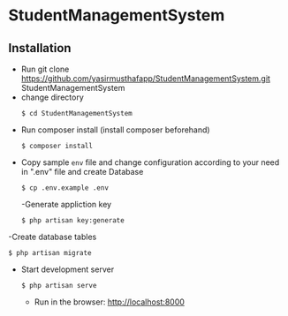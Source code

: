 # StudentManagementSystem
## Installation
- Run git clone https://github.com/yasirmusthafapp/StudentManagementSystem.git StudentManagementSystem
- change directory
  ```
  $ cd StudentManagementSystem
  ```
- Run composer install (install composer beforehand)
  ```
  $ composer install
  ```
- Copy sample `env` file and change configuration according to your need in ".env" file and create Database
  ```
  $ cp .env.example .env
  ```
  -Generate appliction key
  ```
  $ php artisan key:generate
  ```
-Create database tables 
  ```
  $ php artisan migrate
  ```
- Start development server
  ```
  $ php artisan serve
  ```
  - Run in the browser: [http://localhost:8000](http://localhost:8000)